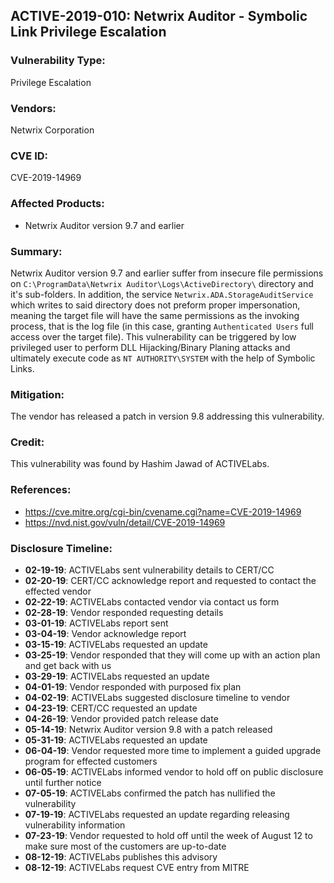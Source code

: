 ## ACTIVE-2019-010: Netwrix Auditor - Symbolic Link Privilege Escalation

### Vulnerability Type:
Privilege Escalation

### Vendors:
Netwrix Corporation

### CVE ID:
CVE-2019-14969

### Affected Products:
- Netwrix Auditor version 9.7 and earlier


### Summary:
Netwrix Auditor version 9.7 and earlier suffer from insecure file permissions on `C:\ProgramData\Netwrix Auditor\Logs\ActiveDirectory\` directory and it's sub-folders. In addition, the service `Netwrix.ADA.StorageAuditService` which writes to said directory does not preform proper impersonation, meaning the target file will have the same permissions as the invoking process, that is the log file (in this case, granting `Authenticated Users` full access over the target file). This vulnerability can be triggered by low privileged user to perform DLL Hijacking/Binary Planing attacks and ultimately execute code as `NT AUTHORITY\SYSTEM` with the help of Symbolic Links.

### Mitigation:
The vendor has released a patch in version 9.8 addressing this vulnerability.

### Credit:
This vulnerability was found by Hashim Jawad of ACTIVELabs.

### References:
- https://cve.mitre.org/cgi-bin/cvename.cgi?name=CVE-2019-14969
- https://nvd.nist.gov/vuln/detail/CVE-2019-14969

### Disclosure Timeline:
- **02-19-19**: ACTIVELabs sent vulnerability details to CERT/CC
- **02-20-19**: CERT/CC acknowledge report  and requested to contact the effected vendor
- **02-22-19**: ACTIVELabs contacted vendor via contact us form
- **02-28-19**: Vendor responded requesting details
- **03-01-19**: ACTIVELabs report sent
- **03-04-19**: Vendor acknowledge report
- **03-15-19**: ACTIVELabs requested an update
- **03-25-19**: Vendor responded that they will come up with an action plan and get back with us
- **03-29-19**: ACTIVELabs requested an update
- **04-01-19**: Vendor responded with purposed fix plan
- **04-02-19**: ACTIVELabs suggested disclosure timeline to vendor
- **04-23-19**: CERT/CC requested an update
- **04-26-19**: Vendor provided patch release date
- **05-14-19**: Netwrix Auditor version 9.8 with a patch released
- **05-31-19**: ACTIVELabs requested an update
- **06-04-19**: Vendor requested more time to implement a guided upgrade program for effected customers
- **06-05-19**: ACTIVELabs informed vendor to hold off on public disclosure until further notice
- **07-05-19**: ACTIVELabs confirmed the patch has nullified the vulnerability
- **07-19-19**: ACTIVELabs requested an update regarding releasing vulnerability information
- **07-23-19**: Vendor requested to hold off until the week of August 12 to make sure most of the customers are up-to-date
- **08-12-19**: ACTIVELabs publishes this advisory
- **08-12-19**: ACTIVELabs request CVE entry from MITRE
